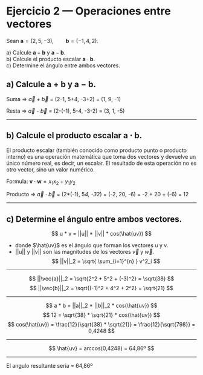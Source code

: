# Ejercicio 2 — Operaciones entre vectores

Sean $\mathbf{a}=(2,5,-3),\qquad \mathbf{b}=(-1,4,2).$

a) Calcule $\mathbf{a}+\mathbf{b}$ y $\mathbf{a}-\mathbf{b}$.  
b) Calcule el producto escalar $\mathbf{a}\cdot\mathbf{b}$.  
c) Determine el ángulo entre ambos vectores.


## a) Calcule $\mathbf{a}+\mathbf{b}$ y $\mathbf{a}-\mathbf{b}$. 

Suma =>  $\vec{a}$ + $\vec{b}$ = (2-1, 5+4, -3+2) = (1, 9, -1)

Resta =>  $\vec{a}$ - $\vec{b}$ = (2-(-1), 5-4, -3-2) = (3, 1, -5)

---

## b) Calcule el producto escalar $\mathbf{a}\cdot\mathbf{b}$.  

El producto escalar (también conocido como producto punto o producto interno) es una operación matemática que toma dos vectores y devuelve un único número real, es decir, un escalar. El resultado de esta operación no es otro vector, sino un valor numérico.

Formula: $\mathbf{v}\cdot \mathbf{w}=x_{1}x_{2}+y_{1}y_{2}$

Producto =>  $\vec{a}$ $\cdot$ $\vec{b}$ = (2*(-1), 5*4, -3*2) = (-2, 20, -6) = -2 + 20 + (-6) = 12

---

## c) Determine el ángulo entre ambos vectores.

$$
u * v = ||u|| * ||v|| * cos(\hat{uv})
$$

* donde $\hat{uv}$ es el ángulo que forman los vectores u y v.
* ||u|| y ||v|| son las magnitudes de los vectores $\vec{v}$ y $\vec{w}$.  
$$
||v||_2 = \sqrt{ \sum_{i=1}^{n} } v^2_i
$$
--------
$$
||\vec{a}||_2 =  \sqrt{2^2 + 5^2 + (-3)^2} = \sqrt{38}
$$
$$
||\vec{b}||_2 =  \sqrt{(-1)^2 + 4^2 + 2^2} = \sqrt{21}
$$

-------------

$$
a * b = ||a||_2 * ||b||_2 * cos(\hat{uv})
$$
$$
12 = \sqrt{38} * \sqrt{21} * cos(\hat{uv})
$$
$$
cos(\hat{uv}) = \frac{12}{\sqrt{38} * \sqrt{21}} = \frac{12}{\sqrt{798}} = 0,4248
$$

--------
$$
\hat{uv} = arccos(0,4248) = 64,86º
$$

----
El angulo resultante seria = 64,86º